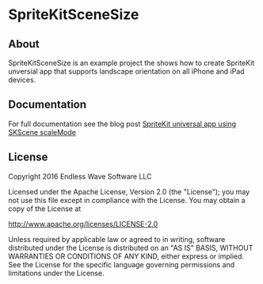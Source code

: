 # SpriteKitSceneSize

## About

SpriteKitSceneSize is an example project the shows how to create SpriteKit unversial app that supports landscape orientation on all iPhone and iPad devices.

## Documentation

For full documentation see the blog post [SpriteKit universal app using SKScene scaleMode]( http://endlesswavesoftware.com/blog/spritekit-skscene-scalemode/)

## License
Copyright 2016 Endless Wave Software LLC

Licensed under the Apache License, Version 2.0 (the "License");
you may not use this file except in compliance with the License.
You may obtain a copy of the License at

http://www.apache.org/licenses/LICENSE-2.0

Unless required by applicable law or agreed to in writing, software
distributed under the License is distributed on an "AS IS" BASIS,
WITHOUT WARRANTIES OR CONDITIONS OF ANY KIND, either express or implied.
See the License for the specific language governing permissions and
limitations under the License.

